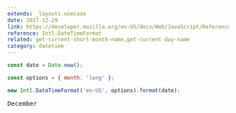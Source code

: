 ```yaml
---
extends: _layouts.usecase
date: 2017-12-29
link: https://developer.mozilla.org/en-US/docs/Web/JavaScript/Reference/Global_Objects/DateTimeFormat
reference: Intl.DateTimeFormat
related: get-current-short-month-name,get-current-day-name
category: datetime
---
```


```javascript
const date = Date.now();

const options = { month: 'long' };

new Intl.DateTimeFormat('en-US', options).format(date);
```

<pre class="output">
December
</pre>
